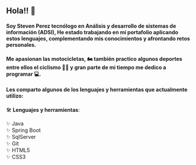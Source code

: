 ## Hola!! 👋 
#### Soy Steven Perez tecnólogo en Análisis y desarrollo de sistemas de información (ADSI), He estado trabajando en mi portafolio aplicando estos lenguajes, complementando mis conocimientos y afrontando retos personales.
#### Me apasionan las motocicletas, 🏍 también practico algunos deportes entre ellos el ciclismo 🚵‍♀️ y gran parte de mi tiempo me dedico a programar 💻.
#### Les comparto algunos de los lenguajes y herramientas que actualmente utilizo:
####

<!--

- 🔭 I’m currently working on ...
- 🌱 I’m currently learning ...
- 👯 I’m looking to collaborate on ...
- 🤔 I’m looking for help with ...
- 💬 Ask me about ...
- 📫 How to reach me: ...
- 😄 Pronouns: ...
- ⚡ Fun fact: ... 

- 🏙  Colombia.
-   Me gustan las Motocicletas.
- Practico Ciclismo.
- y Mas.

-->

🛠 **Lenguajes y herramientas**: 

✨ Java                  
✨ Spring Boot     
✨ SqlServer  
✨ Git     
✨ HTML5   
✨ CSS3


